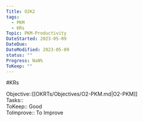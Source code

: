 ```yaml
---
Title: O2K2
tags:
  - PKM
  - KRs
Topic: PKM-Productivity
DateStarted: 2023-05-09
DateDue:
DateModified: 2023-05-09
status: ""
Progress: NaN%
ToKeep: ""
---
```

#KRs  

Objective::[[OKRTs/Objectives/O2-PKM.md|O2-PKM]]  
Tasks::  
ToKeep::  Good  
ToImprove:: To Improve